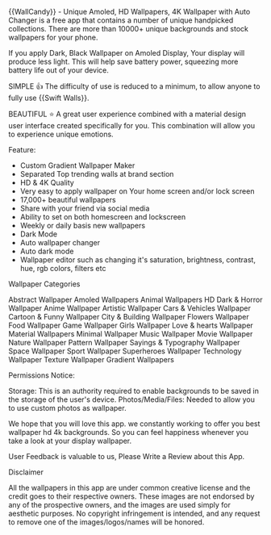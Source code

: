 {{WallCandy}} - Unique Amoled, HD Wallpapers, 4K Wallpaper with Auto Changer is a free app that contains a number of unique handpicked collections.
 There are more than 10000+ unique backgrounds and stock wallpapers for your phone.

If you apply Dark, Black Wallpaper on Amoled Display, Your display will produce less light.
This will help save battery power, squeezing more battery life out of your device.


SIMPLE 👍
The difficulty of use is reduced to a minimum, to allow anyone to fully use {{Swift Walls}}.

BEAUTIFUL ⭐️
A great user experience combined with a material design user interface created specifically for you.
This combination will allow you to experience unique emotions.

Feature:
- Custom Gradient Wallpaper Maker
- Separated Top trending walls at brand section
- HD & 4K Quality
- Very easy to apply wallpaper on Your home screen and/or lock screen
- 17,000+ beautiful wallpapers
- Share with your friend via social media
- Ability to set on both homescreen and lockscreen
- Weekly or daily basis new wallpapers
- Dark Mode
- Auto wallpaper changer
- Auto dark mode
- Wallpaper editor such as changing it's saturation, brightness, contrast, hue, rgb colors, filters etc

Wallpaper Categories

Abstract Wallpaper
Amoled Wallpapers
Animal Wallpapers HD
Dark & Horror Wallpaper
Anime Wallpaper
Artistic Wallpaper
Cars & Vehicles Wallpaper
Cartoon & Funny Wallpaper
City & Building Wallpaper
Flowers Wallpaper
Food Wallpaper
Game Wallpaper
Girls Wallpaper
Love & hearts Wallpaper
Material Wallpapers
Minimal Wallpaper
Music Wallpaper
Movie Wallpaper
Nature Wallpaper
Pattern Wallpaper
Sayings & Typography Wallpaper
Space Wallpaper
Sport Wallpaper
Superheroes Wallpaper
Technology Wallpaper
Texture Wallpaper
Gradient Wallpapers

Permissions Notice:

Storage: This is an authority required to enable backgrounds to be saved in the storage of the user's device.
Photos/Media/Files: Needed to allow you to use custom photos as wallpaper.

We hope that you will love this app. we constantly working to offer you best wallpaper hd 4k backgrounds.
So you can feel happiness whenever you take a look at your display wallpaper.

User Feedback is valuable to us, Please Write a Review about this App.

Disclaimer

All the wallpapers in this app are under common creative license and the credit goes to their respective owners.
These images are not endorsed by any of the prospective owners, and the images are used simply for aesthetic purposes.
No copyright infringement is intended, and any request to remove one of the images/logos/names will be honored.
